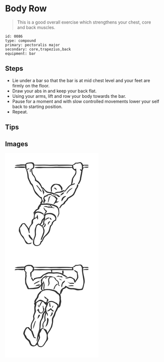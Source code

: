# Body Row
> This is a good overall exercise which strengthens your chest, core and back muscles.

``` 
id: 0086 
type: compound 
primary: pectoralis major 
secondary: core,trapezius,back 
equipment: bar 
``` 

## Steps

 - Lie under a bar so that the bar is at mid chest level and your feet are firmly on the floor.
 - Draw your abs in and keep your back flat.
 - Using your arms, lift and row your body towards the bar.
 - Pause for a moment and with slow controlled movements lower your self back to starting position.
 - Repeat.

## Tips


## Images

<svg width="229pt" height="250pt" viewBox="0 0 229 250" xmlns="http://www.w3.org/2000/svg">
  <g fill="#FFF">
    <path d="M0 0h229v250H0V0m52.99 24.27c-1.6.81-2.61 2.39-3.84 3.64-4.69.04-9.43-.37-14.09.36-3.82.63-7.92.21-11.43 2.14 8.42 1.61 16.94-.33 25.44-.05l.24 3.16c-6.62-1.16-13.35-.48-20.01-.22-2.28.31-5.51-.02-5.79 3.06 8.56-2.13 17.25 1.34 25.8-.84.27 2.01 1.04 3.88 2.38 5.41.68 2.73 1.5 5.42 2.15 8.15 1.12 4.73.5 9.79 2.34 14.36 1.22 2.85 2.61 5.63 3.97 8.41.43 3.68 4.08 5.31 5.77 8.28 2.7 4.36 3.23 9.68 5.78 14.14 1.87 4.13 5.18 7.3 8.44 10.34 2.64 2.34 4.97 5.1 8.15 6.75.34 1.6.72 3.2.98 4.82-.57 1.78-1.96 3.15-2.99 4.67.11.63.32 1.87.42 2.49-3.03 3.7-7.01 7.62-7.08 12.66-5.45 1.4-7.68 6.72-11.09 10.55.85-.09 2.57-.28 3.43-.37-.8.74-2.38 2.21-3.18 2.94.58.14 1.74.41 2.32.55-.67 3.36-.75 6.81-1.42 10.18-1.88 1.38-4.03 2.85-4.53 5.31-1.03 3.2.44 7.22-2.27 9.76-2.48 2.49-3.84 5.78-4.67 9.14-.25-.19-.76-.57-1.01-.76-2.9-4.08-5.84-8.16-9.17-11.9-2.21 0-4.61-.2-6.52 1.13-2.66 1.79-3.38 5.15-5.4 7.5-2.62 3-2.33 7.19-2.51 10.91 1.28 2.66 2.58 5.33 3.92 7.97 2.66 5.09 7.43 8.75 9.71 14.08 1.76 3.57 3.17 8.55 7.74 9.29 3.44.29 9.11.9 9.96-3.6-2.85.78-5.74 2.04-8.76 1.63-4.08-3.47-7.68-7.59-9.61-12.65-1.22-3.78-4.69-6.01-6.77-9.23-1.82-3.55-2.42-7.55-3.06-11.44-1.39-3.95 1.74-6.78 4.44-9.05-.08-2.87 2.78-4.99 5.42-4.55 2.36 1.68 3.39 4.64 5.35 6.75 3.99 4.42 4.97 10.44 7.01 15.83.4-.59.79-1.18 1.18-1.77-1.43-4.57-.48-9.34 1.24-13.67 1.77-3.41 5.18-5.64 6.9-9.08.62-2.84-.92-6.4 1.52-8.63 2.2-1.96 4.95-3.11 7.52-4.49 1.64.02 1.18 2.46 1.67 3.55.43-.11 1.3-.34 1.74-.45-.28-3.72-.37-7.47-1.38-11.09-1.34 2.44-2 5.17-3.22 7.67l-.59-1.07c-.81.44-2.43 1.32-3.25 1.77.17-3.97-.13-8.8 3.1-11.68 5.74-3.53 12.45-.14 17.48 3.1.87.05 2.59.14 3.46.19-1.03 1.32-2.08 2.63-3.12 3.94l2.85-.68c-.75 2.8-1.49 5.77-4.06 7.48-2.79 1.97-2.98 5.44-3.86 8.43-1.02 1.5-2.36 2.75-3.52 4.13-3.31-3.24-6.22 1.1-8.76 2.97-.66 2.59-1.44 5.16-2.47 7.64-2.43 6.92 1.29 14.6-2.05 21.31-2.04 4.14-2.99 8.81-3.04 13.4.06 4.29 3.75 7.34 7.73 8.01 5.46.56 11.46-2.42 12.66-8.17 5.19-3.85 5.37-11.65 10.67-15.47 3.42-2.56 6.17-5.89 8.64-9.35 3-4.56 2.6-10.33 4.8-15.17 2.16-2.58 4.49-5.16 4.67-8.72 1.69-1.63 3.29-3.36 4.83-5.15.52.19 1.56.56 2.07.75.68-3.17 2.05-6.53.7-9.71-1.53-5.32-6.81-8.5-11.97-9.41-5.25-.37-10.68-.11-15.43 2.4 1.37-2.07 3.07-3.87 4.84-5.6l-1.13-3.18c-3.87-.82-4.35-5.31-7.25-7.38.36 3.82 2.35 7.19 5.43 9.47-1.36 2.56-2.74 5.11-3.97 7.73-5.18-6.3-15.14-9.7-22.5-5.06 1.87-1.39 2.94-3.44 4.51-5.07 1.72-1.09 3.69-1.73 5.44-2.79.81-1.6 1.17-3.4 1.62-5.13.83-.59 1.67-1.19 2.51-1.79.41-1.19-.17-3.82 1.84-3.63 7.23-.16 14.56-.74 21.74.44l.83-.56c-.48.84-.99 1.66-1.53 2.47-1.81.21-3.61.32-5.42.51 2.28 1.62 5.02.83 7.52.31.38.52 1.15 1.57 1.53 2.1-2.93-.14-6.05.62-8.79-.77-3.11-1.43-7.63-2.49-10.26.37 4.36-.4 8.36.97 12.36 2.46 4.49-.38 8.94-.22 13.33.89l-.06-1.69c-.83.07-2.49.22-3.31.29-1.22-1.53-2.2-3.41-4.02-4.3-.58-.49-.7-1.11-.38-1.89 3.35 1.13 6.71 2.25 10.03 3.49 3.63 1.43 7.1 4.43 7.5 8.53.44 3.52 1.64 7.32 0 10.71-1.12 2.59-1.99 5.33-1.7 8.2 1.43-3.36 3.15-6.61 4.42-10.02-.08-3.5-.37-6.99-.5-10.48-1.39-3.5-3.01-7.34-6.72-8.93-7.45-3.16-15.45-5.07-23.51-5.74-4.26.9-8.6.86-12.91.31 1.49-2.39 4.87-5.08 2.52-8.02-1.42-2.16-1.49-4.79-1.68-7.28-2.51-.28-4.76-1.56-6.37-3.49-3.7-4.36-7.73-8.49-10.83-13.32-2.12-4.76-3.54-9.8-5.48-14.63-1.04-1.21-2.32-2.18-3.48-3.27-1.18-4.31-4.22-7.81-5.42-12.12-1.24-3.58-.63-7.46-1.65-11.08-.85-3.1-1.99-6.1-2.79-9.21 2.13-.8 4.64-1.41 5.41-3.87-2.57.75-5.39 1.41-7.03 3.75.33-3.92-.15-7.84-.55-11.73-.3-1.27.79-2.56 2.06-2.6 3.79-.91 7.87-1.86 11.71-.68 3.53 2 3.17 6.4 3.08 9.86-1.28.71-2.63 1.33-3.82 2.2-1.81 1.58-.94 4.08-.76 6.13.72 3.82 1.24 8.06 4.1 10.97 2.79 3.39 6.12 7.76 4.75 12.39 3.08 2.23 6.65 3.87 9.22 6.74 2.87 3.57 5.46 7.45 6.89 11.84 6.6 2.02 8.98 10.22 16.03 11.6 4.97.34 9.81 1.68 14.07 4.31 2.11-1.63 4.2-3.49 6.86-4.11 3.81-.77 7.79-.2 11.54-1.33 2.36-.86 4.56-2.07 6.86-3.08l.85 2c.01-1.48.02-2.97.04-4.45-2.84.29-5.7.81-8.2 2.25-2.91 1.74-6.37 1.48-9.6 1.9-2.73.42-5.03 2.03-7.28 3.5-2.9-1.24-5.91-2.21-8.68-3.72l.06.92c-4-.21-8.13-1.21-11.32-3.75-3.07-2.06-4.93-5.34-7.47-7.95-.48-.06-1.45-.19-1.93-.25-2.66-7.13-6.78-14.34-14.14-17.4-1.59-4.46-3.32-8.97-6.52-12.56-3.52-3.83-3.66-9.31-4.09-14.19 1.92-1.17 4.99-1.76 5.17-4.45.03-1.6.02-3.2.01-4.81 4.93-.15 9.81.82 14.73.57 8.29-.2 16.6-.42 24.87.39 6.71.08 13.41-.94 20.12.02 11.04-.05 22.09-.86 33.14-.18-.01.81-.01 2.42-.01 3.23-10.38-.51-20.78-.15-31.15-.66-9.35-.38-18.67.64-28.01.46-10.6.26-21.32-1.01-31.85.58-.06.28-.2.86-.27 1.14 4.63 1.1 9.41.86 14.13.88 11.74-.81 23.5.03 35.25-.44 14.13-.15 28.25.4 42.38.03.91 4.19 5.56 4.95 7.99 7.85.79 7.85-6.88 12.88-9.02 19.84-.64 4.25-1.25 8.5-1.87 12.75-7.1 3.04-10.48 10.46-15.97 15.47v3.14c4.32-4.86 8.68-9.69 13.08-14.48 3.74-2.83 8.66-3.28 12.75-5.5-1.99-2.59-5.05.21-7.51.54 1.54-4.15 2.29-8.48 2.43-12.9 1.75-3 3.48-6.05 5.57-8.83 3.99-4.36 2.16-10.79 1.98-16.08-1.02.34-2.04.68-3.05 1.03-.79-.18-1.57-.35-2.36-.53-1.25-2.92-2.35-5.98-1.82-9.21 2.48-.56 5.11-1.28 6.15-3.89 3.72 1.04 7.22-.91 10.89-.95 2.74.98 3.16 4.26 4.41 6.51-.1 3.26.03 6.54-.64 9.75-1.42-.62-2.83-1.24-4.25-1.85.42 1.23.85 2.45 1.28 3.68.51.29 1.52.87 2.03 1.17-.89 6.52-2.69 12.89-3.46 19.43-.37 4.16-2.95 7.59-4.63 11.29.13.34.38 1.03.51 1.37.34.14 1.02.41 1.36.55 2.67-4.53 5.59-9.22 6.04-14.58.82-5.33 2.24-10.57 2.91-15.92.13-3.77 1.64-7.33 3.35-10.63 3.55.33 7.19.89 10.74.19.23-.51.7-1.53.94-2.05-4.67.07-9.44.06-13.85 1.85l.56-3.67c.83-.4 1.65-.81 2.48-1.21 3.55.41 7.14.57 10.72.35-.17-.46-.52-1.39-.69-1.85-4.22-.45-8.48-.08-12.72-.03-1.26-2.94-3.38-6.26-6.92-6.46-3.38.28-6.61 1.74-10.06 1.16-2.06-.41-3.22 1.65-4.52 2.84-1.6.85-3.17 1.76-4.71 2.71-12.53-1.39-25.19-.5-37.78-.72-6.34-.18-12.66.58-19 .36-12.03-1.04-24.08.02-36.12.01-.74-1.69-1.37-3.47-2.52-4.93-5.35-2.15-10.94-.5-16.33.45m7.73 22.45c.42-.12 1.28-.37 1.7-.5.1-2.75.26-5.52-.13-8.26-2.06 2.47-1.29 5.82-1.57 8.76m59.77 28.88c-4.32 1.25-7.3 5.08-8.62 9.22-.17 3.28.69 6.51.61 9.79.57-.22 1.73-.66 2.31-.87-.07-2.96-.49-5.91-.28-8.86 1.86-2.53 4.03-4.91 6.61-6.72 2.92-1.57 6.51-.65 9.37.63 4.64 2.55 7.07 7.81 7.53 12.93.89-1.2 2.65-2.01 2.51-3.73.29-4.79-3.77-8.1-6.71-11.28-4.29-1.29-8.9-2.22-13.33-1.11m53.15 9.93c-2.33 2.48-2.4 6.07-4.1 8.89-1.35 2.26-2.32 4.79-4.09 6.77-3.8 3.48-8.68 5.41-12.85 8.35-1.4 2-1.96 4.59-3.9 6.19-1.74 1.63-3.95 2.88-4.95 5.15-1.24 3.05-4.65 3.94-6.85 6.08-1.68 2.26-2.84 4.88-4.51 7.16.55.44 1.1.89 1.66 1.33 1.78-2.34 3.32-4.85 5.11-7.18 2.35-2.41 6.57-2.82 7.85-6.27 1.62-4.16 6.77-5.7 7.64-10.36 4.81-3.16 10.29-5.51 14.23-9.83 2.52-4.51 4.7-9.23 6.49-14.07 2.36-2.9 4.06-6.22 4.17-10.04-.63-.39-1.9-1.15-2.53-1.54-1.17 3.11-1.03 6.78-3.37 9.37M76.52 79c2.31 3.81 5.83 6.72 7.85 10.73 1.17 2.39 3.36 3.98 5.62 5.26-2.74-6.31-7.94-11.09-11.92-16.59l-1.55.6m42.45 6.83c2.61.28 4.67 1.71 5.7 4.14.5-.25 1.51-.75 2.01-1-1.28-1.53-2.37-3.39-4.21-4.32-1.27-.13-2.36.76-3.5 1.18m31.04 13.66c2.82-1.26 3.9-4.37 6-6.43 2.72-3.22 6.83-4.86 9.45-8.18-6.96 2.17-12.88 7.81-15.45 14.61M90.53 87.22c.85 4.98 2.89 9.71 3.13 14.82 1.03-2.25 1.66-4.64 2.27-7.03-1.28-2.91-2.79-5.85-5.4-7.79m44.56 16.6c4.08-1.12 7.74-3.94 9.95-7.54-4.74-.19-7.9 3.78-9.95 7.54m-34.02-.48c-1.62.43-3.23.87-4.83 1.36-.92 1.77-1.84 3.54-2.8 5.29.39 1.89.85 3.76 1.29 5.64-1.5 2.51-1.75 5.89.99 7.7.6-2.45.97-5.39 3.65-6.46-1.17-2.3-2.33-4.59-3.43-6.92 1.74-3.25 5.16-4.11 8.52-4.69-.04-.55-.11-1.66-.15-2.21 2.58-.29 5.16-.56 7.72-.99.87.83 1.72 1.67 2.56 2.53 4.84.32 7.64 4.34 10.54 7.66-1.36 2.91-2.32 6.06-4.31 8.63-1.19 1.49-1.86 3.3-2.35 5.13 1.32-1.01 2.51-2.18 3.56-3.46 3.09-1.62 7.59-1.45 9.43-4.81-1.74.39-3.45.88-5.14 1.42.14-1.69.29-3.38.46-5.06.42-.38 1.26-1.14 1.69-1.52-.09-.45-.26-1.36-.34-1.81-3.21-4.53-8.37-7.94-14.12-7.49.23-1.79-.68-4.32-2.95-3.72-3.49.59-7.48.96-9.99 3.78m18.51-.51c2.32.29 4.65.52 6.99.74 1.31 1.37 2.67 2.69 4.19 3.83 1.37-.4 2.74-.79 4.12-1.17-.16-.32-.49-.97-.65-1.29-.51-.11-1.53-.34-2.04-.45-3.07-3.12-9.24-5.25-12.61-1.66m-12.79 6.7c-.76 4.05-1.42 8.12-2.49 12.1 3.53-3.4 3.26-8.89 5.18-13.19.57-.69 1.7-2.08 2.27-2.78-2.39-.11-4.47 1.5-4.96 3.87m31.51 8.36c1.44-1.46 2.71-3.08 3.85-4.79.69-4.02 4.99-5.23 7.38-7.99-6.77-.72-12.72 6.18-11.23 12.78m-80.81 81.78c.06 4.71 3.22 8.57 6.82 11.25.9.95 1.81 1.88 2.75 2.8 1.92-4.51-3.07-6.54-4.63-10.08-1.05-1.81-2.2-4.99-4.94-3.97z"/>
    <path d="M100.04 150.48c5.78-1.62 12.58-2.15 17.67 1.63 3.51 2.09 6.58 6.53 5.07 10.63-3.28 1.25-5.39 4.13-7.9 6.4-.78 3.02-1.16 6.72-4.59 7.89-1.62 5.14-2.19 10.67-4.93 15.4-3.03 4.94-7.48 8.74-11.38 12.95-1.53 3.15-2.96 6.35-4.36 9.56-.59-.3-1.17-.59-1.76-.88-1.12 3.1-2.13 6.29-3.85 9.13-3.6 2.84-9.81 3.03-12.36-1.29-.8-2.5-.57-5.18-.48-7.75.32-5.65 4.68-10.32 4.23-16.1-.48-6-.1-12.11 1.61-17.9.92-2.63 4.01-6.67 7-4.21 2.61 2.08 6.41 2.92 7.88 6.18 1.22 3.19 2.05 6.6 1.81 10.03-1.33 6.99-4.99 13.24-6.63 20.13.63-.14 1.91-.41 2.55-.55 2.53-7.18 6.73-13.94 6.94-21.76-.05-3.02-1.22-5.9-2.99-8.31 4.28-.51 7.58-6.1 4.88-9.82-.92 3.28-2.47 6.33-4.51 9.05-.86-.88-1.72-1.75-2.59-2.62 1.93-1.58 3.75-3.29 5.49-5.08-2.5-4.11-.02-8.48 1.59-12.36-1.13-3.62-.53-7.23 1.61-10.35m-2.24 14.78c1.96-1.59 3.56-3.74 6.01-4.63 1.83-.76 3.84-1.31 5.1-2.97-4.9-.9-10.37 2.55-11.11 7.6m11.53-5.44c1.09 1.59 2.44 3.88 4.72 2.84-.69-1.59-1.72-3-2.66-4.44-.73.47-2.3.33-2.06 1.6m-3.77 9.56c-.91 1.66-.59 3.66-.78 5.48 2.05-.56 1.94-2.83 2.8-4.33.98-1.08 2.21-1.88 3.24-2.89-1.9-1.8-3.95.3-5.26 1.74z"/>
    <path d="M91.83 167.03c.11-2.11 1.61-3.62 2.91-5.11-1.01 3.28-1.68 6.67-1.31 10.11.39 2.16-1.93 3.33-3 4.86-1.25-.37-2.48-.76-3.72-1.15 1.48-3.06 4.74-5.16 5.12-8.71z"/>
  </g>
  <g fill="#333">
    <path d="M52.99 24.27c5.39-.95 10.98-2.6 16.33-.45 1.15 1.46 1.78 3.24 2.52 4.93 12.04.01 24.09-1.05 36.12-.01 6.34.22 12.66-.54 19-.36 12.59.22 25.25-.67 37.78.72 1.54-.95 3.11-1.86 4.71-2.71 1.3-1.19 2.46-3.25 4.52-2.84 3.45.58 6.68-.88 10.06-1.16 3.54.2 5.66 3.52 6.92 6.46 4.24-.05 8.5-.42 12.72.03.17.46.52 1.39.69 1.85-3.58.22-7.17.06-10.72-.35-.83.4-1.65.81-2.48 1.21l-.56 3.67c4.41-1.79 9.18-1.78 13.85-1.85-.24.52-.71 1.54-.94 2.05-3.55.7-7.19.14-10.74-.19-1.71 3.3-3.22 6.86-3.35 10.63-.67 5.35-2.09 10.59-2.91 15.92-.45 5.36-3.37 10.05-6.04 14.58-.34-.14-1.02-.41-1.36-.55-.13-.34-.38-1.03-.51-1.37 1.68-3.7 4.26-7.13 4.63-11.29.77-6.54 2.57-12.91 3.46-19.43-.51-.3-1.52-.88-2.03-1.17-.43-1.23-.86-2.45-1.28-3.68 1.42.61 2.83 1.23 4.25 1.85.67-3.21.54-6.49.64-9.75-1.25-2.25-1.67-5.53-4.41-6.51-3.67.04-7.17 1.99-10.89.95-1.04 2.61-3.67 3.33-6.15 3.89-.53 3.23.57 6.29 1.82 9.21.79.18 1.57.35 2.36.53 1.01-.35 2.03-.69 3.05-1.03.18 5.29 2.01 11.72-1.98 16.08-2.09 2.78-3.82 5.83-5.57 8.83-.14 4.42-.89 8.75-2.43 12.9 2.46-.33 5.52-3.13 7.51-.54-4.09 2.22-9.01 2.67-12.75 5.5-4.4 4.79-8.76 9.62-13.08 14.48v-3.14c5.49-5.01 8.87-12.43 15.97-15.47.62-4.25 1.23-8.5 1.87-12.75 2.14-6.96 9.81-11.99 9.02-19.84-2.43-2.9-7.08-3.66-7.99-7.85-14.13.37-28.25-.18-42.38-.03-11.75.47-23.51-.37-35.25.44-4.72-.02-9.5.22-14.13-.88.07-.28.21-.86.27-1.14 10.53-1.59 21.25-.32 31.85-.58 9.34.18 18.66-.84 28.01-.46 10.37.51 20.77.15 31.15.66 0-.81 0-2.42.01-3.23-11.05-.68-22.1.13-33.14.18-6.71-.96-13.41.06-20.12-.02-8.27-.81-16.58-.59-24.87-.39-4.92.25-9.8-.72-14.73-.57.01 1.61.02 3.21-.01 4.81-.18 2.69-3.25 3.28-5.17 4.45.43 4.88.57 10.36 4.09 14.19 3.2 3.59 4.93 8.1 6.52 12.56 7.36 3.06 11.48 10.27 14.14 17.4.48.06 1.45.19 1.93.25 2.54 2.61 4.4 5.89 7.47 7.95 3.19 2.54 7.32 3.54 11.32 3.75l-.06-.92c2.77 1.51 5.78 2.48 8.68 3.72 2.25-1.47 4.55-3.08 7.28-3.5 3.23-.42 6.69-.16 9.6-1.9 2.5-1.44 5.36-1.96 8.2-2.25-.02 1.48-.03 2.97-.04 4.45l-.85-2c-2.3 1.01-4.5 2.22-6.86 3.08-3.75 1.13-7.73.56-11.54 1.33-2.66.62-4.75 2.48-6.86 4.11-4.26-2.63-9.1-3.97-14.07-4.31-7.05-1.38-9.43-9.58-16.03-11.6-1.43-4.39-4.02-8.27-6.89-11.84-2.57-2.87-6.14-4.51-9.22-6.74 1.37-4.63-1.96-9-4.75-12.39-2.86-2.91-3.38-7.15-4.1-10.97-.18-2.05-1.05-4.55.76-6.13 1.19-.87 2.54-1.49 3.82-2.2.09-3.46.45-7.86-3.08-9.86-3.84-1.18-7.92-.23-11.71.68-1.27.04-2.36 1.33-2.06 2.6.4 3.89.88 7.81.55 11.73 1.64-2.34 4.46-3 7.03-3.75-.77 2.46-3.28 3.07-5.41 3.87.8 3.11 1.94 6.11 2.79 9.21 1.02 3.62.41 7.5 1.65 11.08 1.2 4.31 4.24 7.81 5.42 12.12 1.16 1.09 2.44 2.06 3.48 3.27 1.94 4.83 3.36 9.87 5.48 14.63 3.1 4.83 7.13 8.96 10.83 13.32 1.61 1.93 3.86 3.21 6.37 3.49.19 2.49.26 5.12 1.68 7.28 2.35 2.94-1.03 5.63-2.52 8.02 4.31.55 8.65.59 12.91-.31 8.06.67 16.06 2.58 23.51 5.74 3.71 1.59 5.33 5.43 6.72 8.93.13 3.49.42 6.98.5 10.48-1.27 3.41-2.99 6.66-4.42 10.02-.29-2.87.58-5.61 1.7-8.2 1.64-3.39.44-7.19 0-10.71-.4-4.1-3.87-7.1-7.5-8.53-3.32-1.24-6.68-2.36-10.03-3.49-.32.78-.2 1.4.38 1.89 1.82.89 2.8 2.77 4.02 4.3.82-.07 2.48-.22 3.31-.29l.06 1.69c-4.39-1.11-8.84-1.27-13.33-.89-4-1.49-8-2.86-12.36-2.46 2.63-2.86 7.15-1.8 10.26-.37 2.74 1.39 5.86.63 8.79.77-.38-.53-1.15-1.58-1.53-2.1-2.5.52-5.24 1.31-7.52-.31 1.81-.19 3.61-.3 5.42-.51.54-.81 1.05-1.63 1.53-2.47l-.83.56c-7.18-1.18-14.51-.6-21.74-.44-2.01-.19-1.43 2.44-1.84 3.63-.84.6-1.68 1.2-2.51 1.79-.45 1.73-.81 3.53-1.62 5.13-1.75 1.06-3.72 1.7-5.44 2.79-1.57 1.63-2.64 3.68-4.51 5.07 7.36-4.64 17.32-1.24 22.5 5.06 1.23-2.62 2.61-5.17 3.97-7.73-3.08-2.28-5.07-5.65-5.43-9.47 2.9 2.07 3.38 6.56 7.25 7.38l1.13 3.18c-1.77 1.73-3.47 3.53-4.84 5.6 4.75-2.51 10.18-2.77 15.43-2.4 5.16.91 10.44 4.09 11.97 9.41 1.35 3.18-.02 6.54-.7 9.71-.51-.19-1.55-.56-2.07-.75a75.965 75.965 0 0 1-4.83 5.15c-.18 3.56-2.51 6.14-4.67 8.72-2.2 4.84-1.8 10.61-4.8 15.17-2.47 3.46-5.22 6.79-8.64 9.35-5.3 3.82-5.48 11.62-10.67 15.47-1.2 5.75-7.2 8.73-12.66 8.17-3.98-.67-7.67-3.72-7.73-8.01.05-4.59 1-9.26 3.04-13.4 3.34-6.71-.38-14.39 2.05-21.31 1.03-2.48 1.81-5.05 2.47-7.64 2.54-1.87 5.45-6.21 8.76-2.97 1.16-1.38 2.5-2.63 3.52-4.13.88-2.99 1.07-6.46 3.86-8.43 2.57-1.71 3.31-4.68 4.06-7.48l-2.85.68c1.04-1.31 2.09-2.62 3.12-3.94-.87-.05-2.59-.14-3.46-.19-5.03-3.24-11.74-6.63-17.48-3.1-3.23 2.88-2.93 7.71-3.1 11.68.82-.45 2.44-1.33 3.25-1.77l.59 1.07c1.22-2.5 1.88-5.23 3.22-7.67 1.01 3.62 1.1 7.37 1.38 11.09-.44.11-1.31.34-1.74.45-.49-1.09-.03-3.53-1.67-3.55-2.57 1.38-5.32 2.53-7.52 4.49-2.44 2.23-.9 5.79-1.52 8.63-1.72 3.44-5.13 5.67-6.9 9.08-1.72 4.33-2.67 9.1-1.24 13.67-.39.59-.78 1.18-1.18 1.77-2.04-5.39-3.02-11.41-7.01-15.83-1.96-2.11-2.99-5.07-5.35-6.75-2.64-.44-5.5 1.68-5.42 4.55-2.7 2.27-5.83 5.1-4.44 9.05.64 3.89 1.24 7.89 3.06 11.44 2.08 3.22 5.55 5.45 6.77 9.23 1.93 5.06 5.53 9.18 9.61 12.65 3.02.41 5.91-.85 8.76-1.63-.85 4.5-6.52 3.89-9.96 3.6-4.57-.74-5.98-5.72-7.74-9.29-2.28-5.33-7.05-8.99-9.71-14.08-1.34-2.64-2.64-5.31-3.92-7.97.18-3.72-.11-7.91 2.51-10.91 2.02-2.35 2.74-5.71 5.4-7.5 1.91-1.33 4.31-1.13 6.52-1.13 3.33 3.74 6.27 7.82 9.17 11.9.25.19.76.57 1.01.76.83-3.36 2.19-6.65 4.67-9.14 2.71-2.54 1.24-6.56 2.27-9.76.5-2.46 2.65-3.93 4.53-5.31.67-3.37.75-6.82 1.42-10.18-.58-.14-1.74-.41-2.32-.55.8-.73 2.38-2.2 3.18-2.94-.86.09-2.58.28-3.43.37 3.41-3.83 5.64-9.15 11.09-10.55.07-5.04 4.05-8.96 7.08-12.66-.1-.62-.31-1.86-.42-2.49 1.03-1.52 2.42-2.89 2.99-4.67-.26-1.62-.64-3.22-.98-4.82-3.18-1.65-5.51-4.41-8.15-6.75-3.26-3.04-6.57-6.21-8.44-10.34-2.55-4.46-3.08-9.78-5.78-14.14-1.69-2.97-5.34-4.6-5.77-8.28-1.36-2.78-2.75-5.56-3.97-8.41-1.84-4.57-1.22-9.63-2.34-14.36-.65-2.73-1.47-5.42-2.15-8.15-1.34-1.53-2.11-3.4-2.38-5.41-8.55 2.18-17.24-1.29-25.8.84.28-3.08 3.51-2.75 5.79-3.06 6.66-.26 13.39-.94 20.01.22l-.24-3.16c-8.5-.28-17.02 1.66-25.44.05 3.51-1.93 7.61-1.51 11.43-2.14 4.66-.73 9.4-.32 14.09-.36 1.23-1.25 2.24-2.83 3.84-3.64m47.05 126.21c-2.14 3.12-2.74 6.73-1.61 10.35-1.61 3.88-4.09 8.25-1.59 12.36-1.74 1.79-3.56 3.5-5.49 5.08.87.87 1.73 1.74 2.59 2.62 2.04-2.72 3.59-5.77 4.51-9.05 2.7 3.72-.6 9.31-4.88 9.82 1.77 2.41 2.94 5.29 2.99 8.31-.21 7.82-4.41 14.58-6.94 21.76-.64.14-1.92.41-2.55.55 1.64-6.89 5.3-13.14 6.63-20.13.24-3.43-.59-6.84-1.81-10.03-1.47-3.26-5.27-4.1-7.88-6.18-2.99-2.46-6.08 1.58-7 4.21-1.71 5.79-2.09 11.9-1.61 17.9.45 5.78-3.91 10.45-4.23 16.1-.09 2.57-.32 5.25.48 7.75 2.55 4.32 8.76 4.13 12.36 1.29 1.72-2.84 2.73-6.03 3.85-9.13.59.29 1.17.58 1.76.88 1.4-3.21 2.83-6.41 4.36-9.56 3.9-4.21 8.35-8.01 11.38-12.95 2.74-4.73 3.31-10.26 4.93-15.4 3.43-1.17 3.81-4.87 4.59-7.89 2.51-2.27 4.62-5.15 7.9-6.4 1.51-4.1-1.56-8.54-5.07-10.63-5.09-3.78-11.89-3.25-17.67-1.63m-8.21 16.55c-.38 3.55-3.64 5.65-5.12 8.71 1.24.39 2.47.78 3.72 1.15 1.07-1.53 3.39-2.7 3-4.86-.37-3.44.3-6.83 1.31-10.11-1.3 1.49-2.8 3-2.91 5.11z"/>
    <path d="M60.72 46.72c.28-2.94-.49-6.29 1.57-8.76.39 2.74.23 5.51.13 8.26-.42.13-1.28.38-1.7.5zM120.49 75.6c4.43-1.11 9.04-.18 13.33 1.11 2.94 3.18 7 6.49 6.71 11.28.14 1.72-1.62 2.53-2.51 3.73-.46-5.12-2.89-10.38-7.53-12.93-2.86-1.28-6.45-2.2-9.37-.63-2.58 1.81-4.75 4.19-6.61 6.72-.21 2.95.21 5.9.28 8.86-.58.21-1.74.65-2.31.87.08-3.28-.78-6.51-.61-9.79 1.32-4.14 4.3-7.97 8.62-9.22zM173.64 85.53c2.34-2.59 2.2-6.26 3.37-9.37.63.39 1.9 1.15 2.53 1.54-.11 3.82-1.81 7.14-4.17 10.04-1.79 4.84-3.97 9.56-6.49 14.07-3.94 4.32-9.42 6.67-14.23 9.83-.87 4.66-6.02 6.2-7.64 10.36-1.28 3.45-5.5 3.86-7.85 6.27-1.79 2.33-3.33 4.84-5.11 7.18-.56-.44-1.11-.89-1.66-1.33 1.67-2.28 2.83-4.9 4.51-7.16 2.2-2.14 5.61-3.03 6.85-6.08 1-2.27 3.21-3.52 4.95-5.15 1.94-1.6 2.5-4.19 3.9-6.19 4.17-2.94 9.05-4.87 12.85-8.35 1.77-1.98 2.74-4.51 4.09-6.77 1.7-2.82 1.77-6.41 4.1-8.89zM76.52 79l1.55-.6c3.98 5.5 9.18 10.28 11.92 16.59-2.26-1.28-4.45-2.87-5.62-5.26-2.02-4.01-5.54-6.92-7.85-10.73z"/>
    <path d="M118.97 85.83c1.14-.42 2.23-1.31 3.5-1.18 1.84.93 2.93 2.79 4.21 4.32-.5.25-1.51.75-2.01 1-1.03-2.43-3.09-3.86-5.7-4.14zM150.01 99.49c2.57-6.8 8.49-12.44 15.45-14.61-2.62 3.32-6.73 4.96-9.45 8.18-2.1 2.06-3.18 5.17-6 6.43zM90.53 87.22c2.61 1.94 4.12 4.88 5.4 7.79-.61 2.39-1.24 4.78-2.27 7.03-.24-5.11-2.28-9.84-3.13-14.82zM135.09 103.82c2.05-3.76 5.21-7.73 9.95-7.54-2.21 3.6-5.87 6.42-9.95 7.54zM101.07 103.34c2.51-2.82 6.5-3.19 9.99-3.78 2.27-.6 3.18 1.93 2.95 3.72 5.75-.45 10.91 2.96 14.12 7.49.08.45.25 1.36.34 1.81-.43.38-1.27 1.14-1.69 1.52-.17 1.68-.32 3.37-.46 5.06 1.69-.54 3.4-1.03 5.14-1.42-1.84 3.36-6.34 3.19-9.43 4.81a21.588 21.588 0 0 1-3.56 3.46c.49-1.83 1.16-3.64 2.35-5.13 1.99-2.57 2.95-5.72 4.31-8.63-2.9-3.32-5.7-7.34-10.54-7.66-.84-.86-1.69-1.7-2.56-2.53-2.56.43-5.14.7-7.72.99.04.55.11 1.66.15 2.21-3.36.58-6.78 1.44-8.52 4.69 1.1 2.33 2.26 4.62 3.43 6.92-2.68 1.07-3.05 4.01-3.65 6.46-2.74-1.81-2.49-5.19-.99-7.7-.44-1.88-.9-3.75-1.29-5.64.96-1.75 1.88-3.52 2.8-5.29 1.6-.49 3.21-.93 4.83-1.36zM119.58 102.83c3.37-3.59 9.54-1.46 12.61 1.66.51.11 1.53.34 2.04.45.16.32.49.97.65 1.29-1.38.38-2.75.77-4.12 1.17-1.52-1.14-2.88-2.46-4.19-3.83-2.34-.22-4.67-.45-6.99-.74z"/>
    <path d="M106.79 109.53c.49-2.37 2.57-3.98 4.96-3.87-.57.7-1.7 2.09-2.27 2.78-1.92 4.3-1.65 9.79-5.18 13.19 1.07-3.98 1.73-8.05 2.49-12.1zM138.3 117.89c-1.49-6.6 4.46-13.5 11.23-12.78-2.39 2.76-6.69 3.97-7.38 7.99-1.14 1.71-2.41 3.33-3.85 4.79zM97.8 165.26c.74-5.05 6.21-8.5 11.11-7.6-1.26 1.66-3.27 2.21-5.1 2.97-2.45.89-4.05 3.04-6.01 4.63zM109.33 159.82c-.24-1.27 1.33-1.13 2.06-1.6.94 1.44 1.97 2.85 2.66 4.44-2.28 1.04-3.63-1.25-4.72-2.84zM105.56 169.38c1.31-1.44 3.36-3.54 5.26-1.74-1.03 1.01-2.26 1.81-3.24 2.89-.86 1.5-.75 3.77-2.8 4.33.19-1.82-.13-3.82.78-5.48zM57.49 199.67c2.74-1.02 3.89 2.16 4.94 3.97 1.56 3.54 6.55 5.57 4.63 10.08-.94-.92-1.85-1.85-2.75-2.8-3.6-2.68-6.76-6.54-6.82-11.25z"/>
  </g>
</svg>

<svg width="229pt" height="250pt" viewBox="0 0 229 250" xmlns="http://www.w3.org/2000/svg">
  <g fill="#FFF">
    <path d="M0 0h229v250H0V0m173.93 23.55c-2.04-.39-3.16 1.69-4.48 2.84-1.59.83-3.16 1.7-4.72 2.6-18.84-1.34-37.78-.47-56.65-.25-12.71-1.12-25.43.13-38.15-.06-1.56-1.94-2.96-4.39-5.64-4.86-5.87-1.07-12.65-.58-17 4.02-7.94.09-16.23-.13-23.8 2.53 7.69 1.64 15.5-.06 23.26-.03l.11 2.56c-5.87-.13-11.75-.02-17.61.39-2.29.31-5.46.02-5.79 3.08 3.18-.35 6.34-1.05 9.55-.7 4.45.06 9.03 1.71 13.33-.23.19 2.58 2.14 4.37 3.55 6.35-.34 2.36-.43 4.74-.23 7.11.41 4.07-1.34 8-.81 12.07.58 3.72-.21 7.81 1.91 11.15 1.96 3.39 2.58 7.4 5.04 10.52 8.17.21 16.38.15 24.42-1.51 3.91-1.29 6.8-4.64 8.91-8.04-.55 3.06-1.87 6.17-1.32 9.33.48 1.69 1.97 2.76 3.15 3.94-4.76.24-6.93 4.72-9.9 7.71-2.49 3.24-2.45 7.76-5.13 10.91-2.39 3.12-5.43 6.82-3.75 11l-1.57 2.09c.63 1.21 1.28 2.42 1.94 3.63-1.9 5.24-.66 10.85-.72 16.27-.65 3.48-2.34 6.67-3.11 10.12-.74 2.93 1.4 6-.06 8.81-1.72 3.89-4.22 7.44-5.34 11.59-1.37 4.28-.37 8.77.34 13.07-2.2-1.76-4.2-3.76-5.93-5.98-2.6.1-5.81-.06-7.45 2.39-2.84 4.15-5.65 8.81-5.75 13.96 1.21 2.67 2.8 5.16 3.8 7.93 1.59 4.38 6.02 6.58 8.84 10.02 2.76 3.84 2.74 9.98 7.93 11.68 4.94 2.61 10.02-.32 13.71-3.63.57 4.96 6.2 7 10.54 6.21 6.26-2.02 8.35-8.91 12.13-13.58 2.24-2.47 4.54-5.69 3.54-9.22-.94-3.53-1.27-7.36.43-10.73a71.38 71.38 0 0 0 9.55-15.44c1.56-5.63 2.91-11.44 2.75-17.32-.07-3.76 2.72-6.68 4.12-9.97 1.78-3.48 1.74-7.67 3.98-10.94 1.34-1.92 2.35-4.04 3.07-6.26.75-.97 1.5-1.95 2.24-2.92.42-.12 1.25-.36 1.66-.48 3.61-3.18 3.17-8.16 4.35-12.41 1.14-3.32-1.01-6.53-.58-9.87.37-3.44-.91-6.72-1.34-10.08.92-.65 1.84-1.29 2.76-1.94.59-2.42 1.62-4.7 3.13-6.69.03-.63.1-1.88.14-2.5 3.03-1.68 6.23-3.07 9-5.18 2.3 1.75 4.65 3.62 7.59 4.11 4.97 1.54 10.36-.15 15.23 1.97 5.45 2.03 11.23.48 16.73-.46 2.97-5.3 3.08-11.55 4.92-17.25 1.58-10.6-4.21-20.66-3.55-31.27 4.22-.11 8.43.15 12.64-.09.07-.57.2-1.71.27-2.28-4.51.32-9.2-.02-13.46 1.76.13-.87.38-2.62.51-3.5.83-.4 1.66-.8 2.49-1.21 3.58.43 7.18.59 10.78.34-.2-.47-.61-1.41-.82-1.88-4.19-.43-8.42-.06-12.62 0-1.16-2.32-2.4-4.94-4.99-5.94-4.06-1.11-7.98 1.28-12.07.64z"/>
    <path d="M173.03 25.53c4.25 1.39 8.66-2.52 12.58.08 1.18 1.61 1.73 3.58 2.6 5.37-.54 10.13 2.46 19.98 3.48 29.99 1.22 6.29-.74 12.54-2.55 18.51-.55 2.23-3.24 2.57-5.14 2.79-5.1.56-9.9-1.75-14.95-1.91-2.66-.18-5.34.16-7.98-.23-5.22-.41-9.05-4.51-14.03-5.75.12 4.07-4.35 4.77-6.97 6.67-4.17 2.95-5.23 8.51-5.63 13.29-4.99-1.53-7.02-7.31-12.12-8.62-8.49-2.84-17.76-4.06-26.62-2.42.06-3.15.56-6.26.97-9.38.03-3.15-1.1-6.16-1.61-9.24l-2.67-1.35c.33 1.08.68 2.16 1.03 3.24-.43.78-.86 1.55-1.3 2.33-.76-1.63-1.54-3.23-2.33-4.83l1.37-2.25c.38-2.06.54-4.75 2.78-5.68 2.27-1.11 4.52-2.28 6.29-4.12.67-.15 2.01-.45 2.67-.6-2.64 1.27-4.99 3.64-3.72 6.77 1.07-1.57 1.64-3.62 3.35-4.65 1.95-1.37 4.44-.79 6.65-.78-1.48 2.23-3.81 4.32-3.64 7.22-.19 3.06.77 6.01 1.05 9.03-.37 2.41-1.51 4.61-2.12 6.96 1.83-1.69 3.49-3.69 4.12-6.15.53-3.36-.69-6.63-.98-9.93.2-2.5 2.16-4.32 3.61-6.18 2.24.06 4.48.02 6.71-.18 1.22 1.17 2.46 2.32 3.74 3.44 1.17 3.99 5.64 5.16 7.68 8.49.73 2.58.07 5.44 1.22 7.94.72 1.62 2.94 1.18 4.28 1.72-1.06-1.11-2.21-2.13-3.37-3.13.04-2.38.72-4.96-.47-7.17-1.31-2.76-4.08-4.31-6.46-6.03-.29-1.1-.62-2.2-1.01-3.28-3.55-2.34-7.69-3.5-11.78-4.53-1.61.12-3.22.19-4.83.25-2.57.54-4.86-.45-7.12-1.54-4.34 2.06-7.97 5.48-11.13 9.06-2.42 3.48-.38 7.36-.14 11.08-2.05 4.19-5.99 7.51-10.57 8.54-6.53.79-13.01 1.76-19.59 2.11-2.67-5.67-6.81-11.07-6.85-17.6-.7-5.68 2.08-11.27.34-16.91 1.56-3.02.13-6.92-3.32-7.64 1.04-2.87.75-5.93 1.13-8.9 2.98-4.66 9.16-2.99 13.81-3.23 1.31 2.11 3.23 3.69 5.29 5.03-.4.52-1.19 1.57-1.59 2.09 1.48 4.53-3.43 6.32-5.71 9.3.27 3.8.11 7.69 1.43 11.33.58-.74 1.16-1.48 1.72-2.24-.09-3.03-.28-6.1.18-9.11 1.78-2.3 4.74-3.5 6.07-6.24 7.04-.2 14.08.87 21.11 0 6.85.29 13.75-.67 20.57.25.22 1.63.45 3.25.7 4.88-2.71-.16-5.48-.49-8.15.16-3.59.78-6.57 3.07-9.92 4.48-3.67 1.6-5.89 5.26-9.37 7.15-4.45.63-8.99.94-13.22 2.58-.25-.07-.76-.22-1.01-.29-.84 1.47-1.71 2.93-2.59 4.37-1.45-2.25-2.85-4.54-4.11-6.91-.48.8-.95 1.61-1.42 2.42 1.48 2.84 2.85 5.84 5.28 8.02.56-.95 1.11-1.9 1.66-2.85 1.8-1.18 3.44-2.74 5.58-3.28 4.17-1.51 8.84-.47 12.93-2.26 2.95-2.06 4.33-6.28 8.17-7.04 3.18-.69 5.93-2.46 8.95-3.58 4.31-.74 8.65.22 12.97.27 4.34-.38 8.75-.85 13.06.11 5.46.68 9.53 4.72 14.4 6.89 2.05.84 4.29 2.61 6.56 1.53-3.61-3.05-7.88-5.14-11.85-7.66l2.18-.89c-.15-2.59.21-5.3-.79-7.76-.34.05-1.02.15-1.36.21-.54.74-1.06 1.48-1.58 2.24.27 1.7.51 3.41.73 5.13-5.25-1.78-10.74-3.27-16.34-2.96-2.99.16-5.98.35-8.97.15.05-1.77.13-3.54.21-5.31 17.49-.51 34.99.08 52.48.02-.81-2.27-1.11-4.65-.94-7.04 2.48-.58 5.05-1.36 6.23-3.86m-4.23 10.64c1.16 3.11 4.37 4.35 6.75 6.32.84 3.09.69 6.37.94 9.55.55 4.15-2.98 7.03-4.62 10.48-.37-1.55-.8-3.07-1.26-4.58-4.46-1.85-8.36-6.56-13.6-5.24-3.14 1.54-6.46 2.53-10 2.3 3.29 3.67 7.93.19 11.9.14 2.79.29 5.65 1.32 7.74 3.26 2.84 2.26 1.84 6.55 4.5 8.99 2.45-4.28 6.05-7.86 8.08-12.35.69-5.01-1.57-9.91-1.94-14.91-2.83-1.34-5.22-3.79-8.49-3.96m-43.57 16.52c5.34-1.48 10.46.67 15.62 1.78-.62-1.09-1.21-2.2-1.95-3.2-1.83-.12-3.65.01-5.47.05-.37-.3-1.11-.91-1.48-1.22-2.59-.18-4.87.83-6.72 2.59m6.46 4.33c1.94 2.22 4.56 4.14 7.67 3.73-2.36-1.6-4.92-2.93-7.67-3.73M73.46 67.35c-1.6.68-2.52 2.12-3.14 3.68 3.75-1.89 7.45-3.9 11.28-5.63 1.61-.63 2.73-1.97 3.68-3.35-4.17 1.19-8 3.29-11.82 5.3m66.25.27c-1.64 3.36-3 7.63-.65 11.03.72-2.49 1.04-5.06 1.59-7.58.79-3.94 6.58-4.92 5.92-9.37-2.51 1.65-5.55 3.02-6.86 5.92m10.98-5.3c2.71 2.48 5.24 5.36 8.4 7.24 3.27.01 6.54.05 9.81.12-.09-.52-.28-1.57-.38-2.09-2.88-.4-5.79-.46-8.68-.13-3.81.07-6.45-2.91-9.15-5.14m-32.18 21.72c4.35-2.2 3.17-8.61 7.52-10.89.75-1.01 3.27-1.32 2.7-2.91-.27-.18-.81-.55-1.08-.73-5.52 2.8-8.11 8.73-9.14 14.53m-44.73-8.4c3.54-.3 6.9-1.76 10.5-1.51.24-1.02.48-2.04.71-3.06-4.14.22-8.28 1.52-11.21 4.57m80.39-.36c4.41.51 8.86-.56 13.29.18.01-.44.04-1.31.06-1.75-4.46-1.12-9.25-.44-13.35 1.57z"/>
    <path d="M71.45 29.45c11.97 2.9 24.38.19 36.51 1.55 6.68.85 13.35-.8 20.02.02 7.67.82 15.34-.53 23.01-.19 4.29.13 8.57-.03 12.86.08.09.82.26 2.48.35 3.31-8.4-.32-16.8-.31-25.2-.39-14.7-.92-29.41.76-44.13.13-8.19-.44-16.38.29-24.56.3.4-1.6.81-3.2 1.14-4.81zM92.34 70.27c.54-.69 1.09-1.38 1.63-2.07 1.69 5.35-1.19 10.68.33 16.01-.5.39-1.49 1.19-1.99 1.58-.72-1.85-2.14-3.66-1.74-5.78.61-3.24 1.96-6.37 1.77-9.74zM88.71 89.5c8.94-6.52 20.83-5.24 30.62-1.5 4.83 1.34 6.97 6.75 11.8 8.1.81 1.87 1.57 3.76 2.27 5.67-.87 3.72.68 7.5-.34 11.2-.84 3.81-.97 7.77-2.04 11.53-.86-1.12 0-2.48.11-3.7-2.58-1.92-4.4-4.98-7.81-5.56-4.72-3.38-11.81-5.4-16.97-1.83-1.42.87-2.73 1.9-4.08 2.88 1.48-2.51 3-5 4.43-7.54-3.61-2.98-7.06-6.24-11.18-8.54.68 1.66 1.25 3.41 2.33 4.87 1.35.77 2.86 1.22 4.32 1.75.47 2.72.22 5.58-1.32 7.94-4.03.21-6.33-3.66-9.82-4.9-1.92-.6-3.9-1.42-5.95-1.19-3.96.9-6.75 4.03-10.02 6.19.3-3.85 2.59-6.98 4.95-9.85 2.4-2.8 1.54-7.06 4.14-9.76 1.75-1.74 3.56-3.45 4.56-5.76z"/>
    <path d="M76.57 116.83c2.41-1.78 4.58-4.02 7.47-5.02 2.1.05 4.15.61 6.23.95-4.05 3.18-5.52 8.31-7.51 12.83-.52-1.99-.9-4.01-1.42-6-.23 2.06-2.33 6.26 1.27 6.09.05.59.16 1.78.22 2.37 2.4-4.09 4.94-8.12 6.87-12.47.78-.81 1.55-1.63 2.32-2.45 3.73 2.08 4.81 7.01 8.89 8.42-1.89 4.39-4.35 8.97-3.25 13.9-2.17 2.32-4.45 4.65-5.74 7.6-1.72 3.46-1.32 7.51-2.88 11.01-1.48 3.22-3.44 6.28-4.13 9.8-.96 5-.35 10.13-.9 15.17-.85 5.17-3.13 9.95-4.46 14.99-.9 5.53-2.17 11.05-2.14 16.68 3.2-3.42 2.37-8.89 4.65-12.96 1.66 6.08-3.03 11.22-4.82 16.73-.36.31-1.07.95-1.43 1.26-.87 1.35-1.39 3.15-2.9 3.95-1.92 1.1-4.08.06-6.08-.18-1-1.11-2.01-2.2-3.03-3.29-1.03-2.91-1.56-6.13-3.47-8.63-2.31-2-4.88-3.74-6.95-6.02-1.11-1.89-1.43-4.2-2.89-5.89-.96-1.45-2.77-2.7-2.2-4.69.49-5.06 2.21-10.76 6.71-13.65 2.77 2.45 5.18 5.27 7.94 7.73 1.03.75 1.39 2.01 1.78 3.16 1.33 4.36 3.43 8.42 5.14 12.64 1.41.78 2.81 1.57 4.22 2.38.33-.78.66-1.56 1-2.33-1.24-.46-2.48-.93-3.71-1.39.32-4.4-2.57-7.99-3.4-12.16-.28-2.3-2.2-3.63-3.89-4.94.35-.46 1.06-1.37 1.41-1.82.06-4.56-1.21-9.39.81-13.72 1.35-3.88 4.07-7.08 5.55-10.9.3-2.39-.6-4.71-.62-7.08.74-3.87 2.77-7.31 4.03-11.01.56-3.9-1.67-7.88-.15-11.71 1.12-3 1.47-6.17 1.46-9.35m15.58 6.52c.03 3.58.9 7.09 1.03 10.67-.1 2.98-2.46 5.26-5.01 6.46-1.26-.72-2.51-1.44-3.77-2.15-.83-2.64-1.66-5.29-2.42-7.96-1.76 1.47-3.34 3.15-4.5 5.14l2.6-.76c1.16 2.12 1.78 4.8 4 6.11 1.92 1.25 4.5 1.95 6.49.4 3.71-2.85 6.3-7.62 4.54-12.31-.38-.55-1.14-1.66-1.52-2.21.01-.71.05-2.11.07-2.82-.38-.14-1.13-.43-1.51-.57m-10.42 23.34c-1.14 2.66-1.85 5.5-2.34 8.34 3.01-2.57 5.03-6.06 6.26-9.78-1.32.25-3.34-.2-3.92 1.44m-7.9 14.14c-3.05 5.85-5.03 12.26-5.46 18.86 3.67-5.88 3.95-13.11 7.06-19.26l-1.6.4zM105.54 116.29c3.49-1.57 7.61-3.16 11.37-1.52 4.09 1.77 8.38 3.79 11.18 7.4.65 3.38-1.86 6.1-2.95 9.08-1.48 4.01-4.14 7.5-5.06 11.72-1.04 4.22-4.02 7.61-5.26 11.75-.75 4 .64 8.15-.58 12.11-1.04 3.65-1.63 7.5-3.47 10.87-2.12 3.92-4.58 7.63-6.91 11.42-1.14-2.48-1.51-5.49-3.45-7.5-2.5-1.33-5.2-2.24-7.74-3.5 2.87-2.9.54-6.63.97-10.06.97-3.46 3.23-6.36 5.71-8.89-1.1-5.74-1.38-11.8 1.71-17.03.19.01.56.05.74.06.78 2.13 1.32 4.34 2.03 6.49 1.42-2.9 1.07-6.84-1.63-8.88-1.04-2.84-1.35-5.88-1.8-8.86.87-5.12 4.76-9.37 5.14-14.66m2.84.35c-.27 3.1.09 6.21.88 9.21l2.31-.32c-.67-2.92-1.19-5.88-1.49-8.85l-1.7-.04m6.29 11.73c3.08-.47 3.01-3.51 2.67-5.89a28.402 28.402 0 0 0-2.67 5.89m-12.17 8.35c3.76.22 7.04-1.68 9.6-4.24 1.42 1.85 2.87 3.77 4.9 4.99 1.09-.5 2.15-1.08 3.2-1.66-3.83-.42-5.46-4.3-8.12-6.55-3.03 2.69-6.37 5-9.58 7.46m11.48 3.15c-.1 3.66-1.96 6.74-4.13 9.53a9.04 9.04 0 0 0 6.83-9.68c-.67.04-2.03.12-2.7.15m-11.34 14.87c.86 6.96-.82 14.01-4.33 20.04 6.22-2.54 7.05-10.34 8.13-16.14.64-2.22-1.93-8.2-3.8-3.9z"/>
    <path d="M94 148.33c.24-3.66 2.13-6.95 4.71-9.47-.31 3.83-2.1 7.34-2.38 11.17-.26 2.93.07 5.86.34 8.78-1.82 2.56-3.67 5.18-4.73 8.17-.93 3.33-.43 6.87.5 10.14-2.29 1.04-4.54 2.21-6.52 3.8.97-5.22 1.37-10.52 1.64-15.81.28-6.27 5.97-10.58 6.44-16.78zM89.57 181.37c1.05-.96 2.34-1.61 3.52-2.4 3.89 4.77 7.64 9.98 9.1 16.05-.42 4.86.19 10.32-2.81 14.51-2.56 3.76-4.27 8.17-7.63 11.33-2.68 2.48-6.47.99-9.46 0-.66-2.26-1.51-4.49-1.86-6.82 1.4-4.08 3.47-7.92 4.87-12 .52-4.28-2.61-9.34.58-13.11 1.96-2.14 2.74-4.91 3.69-7.56z"/>
  </g>
  <g fill="#333">
    <path d="M173.93 23.55c4.09.64 8.01-1.75 12.07-.64 2.59 1 3.83 3.62 4.99 5.94 4.2-.06 8.43-.43 12.62 0 .21.47.62 1.41.82 1.88-3.6.25-7.2.09-10.78-.34-.83.41-1.66.81-2.49 1.21-.13.88-.38 2.63-.51 3.5 4.26-1.78 8.95-1.44 13.46-1.76-.07.57-.2 1.71-.27 2.28-4.21.24-8.42-.02-12.64.09-.66 10.61 5.13 20.67 3.55 31.27-1.84 5.7-1.95 11.95-4.92 17.25-5.5.94-11.28 2.49-16.73.46-4.87-2.12-10.26-.43-15.23-1.97-2.94-.49-5.29-2.36-7.59-4.11-2.77 2.11-5.97 3.5-9 5.18-.04.62-.11 1.87-.14 2.5-1.51 1.99-2.54 4.27-3.13 6.69-.92.65-1.84 1.29-2.76 1.94.43 3.36 1.71 6.64 1.34 10.08-.43 3.34 1.72 6.55.58 9.87-1.18 4.25-.74 9.23-4.35 12.41-.41.12-1.24.36-1.66.48-.74.97-1.49 1.95-2.24 2.92-.72 2.22-1.73 4.34-3.07 6.26-2.24 3.27-2.2 7.46-3.98 10.94-1.4 3.29-4.19 6.21-4.12 9.97.16 5.88-1.19 11.69-2.75 17.32a71.38 71.38 0 0 1-9.55 15.44c-1.7 3.37-1.37 7.2-.43 10.73 1 3.53-1.3 6.75-3.54 9.22-3.78 4.67-5.87 11.56-12.13 13.58-4.34.79-9.97-1.25-10.54-6.21-3.69 3.31-8.77 6.24-13.71 3.63-5.19-1.7-5.17-7.84-7.93-11.68-2.82-3.44-7.25-5.64-8.84-10.02-1-2.77-2.59-5.26-3.8-7.93.1-5.15 2.91-9.81 5.75-13.96 1.64-2.45 4.85-2.29 7.45-2.39 1.73 2.22 3.73 4.22 5.93 5.98-.71-4.3-1.71-8.79-.34-13.07 1.12-4.15 3.62-7.7 5.34-11.59 1.46-2.81-.68-5.88.06-8.81.77-3.45 2.46-6.64 3.11-10.12.06-5.42-1.18-11.03.72-16.27-.66-1.21-1.31-2.42-1.94-3.63l1.57-2.09c-1.68-4.18 1.36-7.88 3.75-11 2.68-3.15 2.64-7.67 5.13-10.91 2.97-2.99 5.14-7.47 9.9-7.71-1.18-1.18-2.67-2.25-3.15-3.94-.55-3.16.77-6.27 1.32-9.33-2.11 3.4-5 6.75-8.91 8.04-8.04 1.66-16.25 1.72-24.42 1.51-2.46-3.12-3.08-7.13-5.04-10.52-2.12-3.34-1.33-7.43-1.91-11.15-.53-4.07 1.22-8 .81-12.07-.2-2.37-.11-4.75.23-7.11-1.41-1.98-3.36-3.77-3.55-6.35-4.3 1.94-8.88.29-13.33.23-3.21-.35-6.37.35-9.55.7.33-3.06 3.5-2.77 5.79-3.08 5.86-.41 11.74-.52 17.61-.39l-.11-2.56c-7.76-.03-15.57 1.67-23.26.03 7.57-2.66 15.86-2.44 23.8-2.53 4.35-4.6 11.13-5.09 17-4.02 2.68.47 4.08 2.92 5.64 4.86 12.72.19 25.44-1.06 38.15.06 18.87-.22 37.81-1.09 56.65.25 1.56-.9 3.13-1.77 4.72-2.6 1.32-1.15 2.44-3.23 4.48-2.84m-.9 1.98c-1.18 2.5-3.75 3.28-6.23 3.86-.17 2.39.13 4.77.94 7.04-17.49.06-34.99-.53-52.48-.02-.08 1.77-.16 3.54-.21 5.31 2.99.2 5.98.01 8.97-.15 5.6-.31 11.09 1.18 16.34 2.96-.22-1.72-.46-3.43-.73-5.13.52-.76 1.04-1.5 1.58-2.24.34-.06 1.02-.16 1.36-.21 1 2.46.64 5.17.79 7.76l-2.18.89c3.97 2.52 8.24 4.61 11.85 7.66-2.27 1.08-4.51-.69-6.56-1.53-4.87-2.17-8.94-6.21-14.4-6.89-4.31-.96-8.72-.49-13.06-.11-4.32-.05-8.66-1.01-12.97-.27-3.02 1.12-5.77 2.89-8.95 3.58-3.84.76-5.22 4.98-8.17 7.04-4.09 1.79-8.76.75-12.93 2.26-2.14.54-3.78 2.1-5.58 3.28-.55.95-1.1 1.9-1.66 2.85-2.43-2.18-3.8-5.18-5.28-8.02.47-.81.94-1.62 1.42-2.42 1.26 2.37 2.66 4.66 4.11 6.91.88-1.44 1.75-2.9 2.59-4.37.25.07.76.22 1.01.29 4.23-1.64 8.77-1.95 13.22-2.58 3.48-1.89 5.7-5.55 9.37-7.15 3.35-1.41 6.33-3.7 9.92-4.48 2.67-.65 5.44-.32 8.15-.16-.25-1.63-.48-3.25-.7-4.88-6.82-.92-13.72.04-20.57-.25-7.03.87-14.07-.2-21.11 0-1.33 2.74-4.29 3.94-6.07 6.24-.46 3.01-.27 6.08-.18 9.11-.56.76-1.14 1.5-1.72 2.24-1.32-3.64-1.16-7.53-1.43-11.33 2.28-2.98 7.19-4.77 5.71-9.3.4-.52 1.19-1.57 1.59-2.09-2.06-1.34-3.98-2.92-5.29-5.03-4.65.24-10.83-1.43-13.81 3.23-.38 2.97-.09 6.03-1.13 8.9 3.45.72 4.88 4.62 3.32 7.64 1.74 5.64-1.04 11.23-.34 16.91.04 6.53 4.18 11.93 6.85 17.6 6.58-.35 13.06-1.32 19.59-2.11 4.58-1.03 8.52-4.35 10.57-8.54-.24-3.72-2.28-7.6.14-11.08 3.16-3.58 6.79-7 11.13-9.06 2.26 1.09 4.55 2.08 7.12 1.54 1.61-.06 3.22-.13 4.83-.25 4.09 1.03 8.23 2.19 11.78 4.53.39 1.08.72 2.18 1.01 3.28 2.38 1.72 5.15 3.27 6.46 6.03 1.19 2.21.51 4.79.47 7.17 1.16 1 2.31 2.02 3.37 3.13-1.34-.54-3.56-.1-4.28-1.72-1.15-2.5-.49-5.36-1.22-7.94-2.04-3.33-6.51-4.5-7.68-8.49a111.19 111.19 0 0 1-3.74-3.44c-2.23.2-4.47.24-6.71.18-1.45 1.86-3.41 3.68-3.61 6.18.29 3.3 1.51 6.57.98 9.93-.63 2.46-2.29 4.46-4.12 6.15.61-2.35 1.75-4.55 2.12-6.96-.28-3.02-1.24-5.97-1.05-9.03-.17-2.9 2.16-4.99 3.64-7.22-2.21-.01-4.7-.59-6.65.78-1.71 1.03-2.28 3.08-3.35 4.65-1.27-3.13 1.08-5.5 3.72-6.77-.66.15-2 .45-2.67.6-1.77 1.84-4.02 3.01-6.29 4.12-2.24.93-2.4 3.62-2.78 5.68l-1.37 2.25c.79 1.6 1.57 3.2 2.33 4.83.44-.78.87-1.55 1.3-2.33-.35-1.08-.7-2.16-1.03-3.24l2.67 1.35c.51 3.08 1.64 6.09 1.61 9.24-.41 3.12-.91 6.23-.97 9.38 8.86-1.64 18.13-.42 26.62 2.42 5.1 1.31 7.13 7.09 12.12 8.62.4-4.78 1.46-10.34 5.63-13.29 2.62-1.9 7.09-2.6 6.97-6.67 4.98 1.24 8.81 5.34 14.03 5.75 2.64.39 5.32.05 7.98.23 5.05.16 9.85 2.47 14.95 1.91 1.9-.22 4.59-.56 5.14-2.79 1.81-5.97 3.77-12.22 2.55-18.51-1.02-10.01-4.02-19.86-3.48-29.99-.87-1.79-1.42-3.76-2.6-5.37-3.92-2.6-8.33 1.31-12.58-.08M71.45 29.45c-.33 1.61-.74 3.21-1.14 4.81 8.18-.01 16.37-.74 24.56-.3 14.72.63 29.43-1.05 44.13-.13 8.4.08 16.8.07 25.2.39-.09-.83-.26-2.49-.35-3.31-4.29-.11-8.57.05-12.86-.08-7.67-.34-15.34 1.01-23.01.19-6.67-.82-13.34.83-20.02-.02-12.13-1.36-24.54 1.35-36.51-1.55m20.89 40.82c.19 3.37-1.16 6.5-1.77 9.74-.4 2.12 1.02 3.93 1.74 5.78.5-.39 1.49-1.19 1.99-1.58-1.52-5.33 1.36-10.66-.33-16.01-.54.69-1.09 1.38-1.63 2.07M88.71 89.5c-1 2.31-2.81 4.02-4.56 5.76-2.6 2.7-1.74 6.96-4.14 9.76-2.36 2.87-4.65 6-4.95 9.85 3.27-2.16 6.06-5.29 10.02-6.19 2.05-.23 4.03.59 5.95 1.19 3.49 1.24 5.79 5.11 9.82 4.9 1.54-2.36 1.79-5.22 1.32-7.94-1.46-.53-2.97-.98-4.32-1.75-1.08-1.46-1.65-3.21-2.33-4.87 4.12 2.3 7.57 5.56 11.18 8.54-1.43 2.54-2.95 5.03-4.43 7.54 1.35-.98 2.66-2.01 4.08-2.88 5.16-3.57 12.25-1.55 16.97 1.83 3.41.58 5.23 3.64 7.81 5.56-.11 1.22-.97 2.58-.11 3.7 1.07-3.76 1.2-7.72 2.04-11.53 1.02-3.7-.53-7.48.34-11.2-.7-1.91-1.46-3.8-2.27-5.67-4.83-1.35-6.97-6.76-11.8-8.1-9.79-3.74-21.68-5.02-30.62 1.5m-12.14 27.33c.01 3.18-.34 6.35-1.46 9.35-1.52 3.83.71 7.81.15 11.71-1.26 3.7-3.29 7.14-4.03 11.01.02 2.37.92 4.69.62 7.08-1.48 3.82-4.2 7.02-5.55 10.9-2.02 4.33-.75 9.16-.81 13.72-.35.45-1.06 1.36-1.41 1.82 1.69 1.31 3.61 2.64 3.89 4.94.83 4.17 3.72 7.76 3.4 12.16 1.23.46 2.47.93 3.71 1.39-.34.77-.67 1.55-1 2.33-1.41-.81-2.81-1.6-4.22-2.38-1.71-4.22-3.81-8.28-5.14-12.64-.39-1.15-.75-2.41-1.78-3.16-2.76-2.46-5.17-5.28-7.94-7.73-4.5 2.89-6.22 8.59-6.71 13.65-.57 1.99 1.24 3.24 2.2 4.69 1.46 1.69 1.78 4 2.89 5.89 2.07 2.28 4.64 4.02 6.95 6.02 1.91 2.5 2.44 5.72 3.47 8.63 1.02 1.09 2.03 2.18 3.03 3.29 2 .24 4.16 1.28 6.08.18 1.51-.8 2.03-2.6 2.9-3.95.36-.31 1.07-.95 1.43-1.26 1.79-5.51 6.48-10.65 4.82-16.73-2.28 4.07-1.45 9.54-4.65 12.96-.03-5.63 1.24-11.15 2.14-16.68 1.33-5.04 3.61-9.82 4.46-14.99.55-5.04-.06-10.17.9-15.17.69-3.52 2.65-6.58 4.13-9.8 1.56-3.5 1.16-7.55 2.88-11.01 1.29-2.95 3.57-5.28 5.74-7.6-1.1-4.93 1.36-9.51 3.25-13.9-4.08-1.41-5.16-6.34-8.89-8.42-.77.82-1.54 1.64-2.32 2.45-1.93 4.35-4.47 8.38-6.87 12.47-.06-.59-.17-1.78-.22-2.37-3.6.17-1.5-4.03-1.27-6.09.52 1.99.9 4.01 1.42 6 1.99-4.52 3.46-9.65 7.51-12.83-2.08-.34-4.13-.9-6.23-.95-2.89 1-5.06 3.24-7.47 5.02m28.97-.54c-.38 5.29-4.27 9.54-5.14 14.66.45 2.98.76 6.02 1.8 8.86 2.7 2.04 3.05 5.98 1.63 8.88-.71-2.15-1.25-4.36-2.03-6.49-.18-.01-.55-.05-.74-.06-3.09 5.23-2.81 11.29-1.71 17.03-2.48 2.53-4.74 5.43-5.71 8.89-.43 3.43 1.9 7.16-.97 10.06 2.54 1.26 5.24 2.17 7.74 3.5 1.94 2.01 2.31 5.02 3.45 7.5 2.33-3.79 4.79-7.5 6.91-11.42 1.84-3.37 2.43-7.22 3.47-10.87 1.22-3.96-.17-8.11.58-12.11 1.24-4.14 4.22-7.53 5.26-11.75.92-4.22 3.58-7.71 5.06-11.72 1.09-2.98 3.6-5.7 2.95-9.08-2.8-3.61-7.09-5.63-11.18-7.4-3.76-1.64-7.88-.05-11.37 1.52M94 148.33c-.47 6.2-6.16 10.51-6.44 16.78-.27 5.29-.67 10.59-1.64 15.81 1.98-1.59 4.23-2.76 6.52-3.8-.93-3.27-1.43-6.81-.5-10.14 1.06-2.99 2.91-5.61 4.73-8.17-.27-2.92-.6-5.85-.34-8.78.28-3.83 2.07-7.34 2.38-11.17-2.58 2.52-4.47 5.81-4.71 9.47m-4.43 33.04c-.95 2.65-1.73 5.42-3.69 7.56-3.19 3.77-.06 8.83-.58 13.11-1.4 4.08-3.47 7.92-4.87 12 .35 2.33 1.2 4.56 1.86 6.82 2.99.99 6.78 2.48 9.46 0 3.36-3.16 5.07-7.57 7.63-11.33 3-4.19 2.39-9.65 2.81-14.51-1.46-6.07-5.21-11.28-9.1-16.05-1.18.79-2.47 1.44-3.52 2.4z"/>
    <path d="M168.8 36.17c3.27.17 5.66 2.62 8.49 3.96.37 5 2.63 9.9 1.94 14.91-2.03 4.49-5.63 8.07-8.08 12.35-2.66-2.44-1.66-6.73-4.5-8.99-2.09-1.94-4.95-2.97-7.74-3.26-3.97.05-8.61 3.53-11.9-.14 3.54.23 6.86-.76 10-2.3 5.24-1.32 9.14 3.39 13.6 5.24.46 1.51.89 3.03 1.26 4.58 1.64-3.45 5.17-6.33 4.62-10.48-.25-3.18-.1-6.46-.94-9.55-2.38-1.97-5.59-3.21-6.75-6.32zM125.23 52.69c1.85-1.76 4.13-2.77 6.72-2.59.37.31 1.11.92 1.48 1.22 1.82-.04 3.64-.17 5.47-.05.74 1 1.33 2.11 1.95 3.2-5.16-1.11-10.28-3.26-15.62-1.78zM131.69 57.02c2.75.8 5.31 2.13 7.67 3.73-3.11.41-5.73-1.51-7.67-3.73zM73.46 67.35c3.82-2.01 7.65-4.11 11.82-5.3-.95 1.38-2.07 2.72-3.68 3.35-3.83 1.73-7.53 3.74-11.28 5.63.62-1.56 1.54-3 3.14-3.68zM139.71 67.62c1.31-2.9 4.35-4.27 6.86-5.92.66 4.45-5.13 5.43-5.92 9.37-.55 2.52-.87 5.09-1.59 7.58-2.35-3.4-.99-7.67.65-11.03zM150.69 62.32c2.7 2.23 5.34 5.21 9.15 5.14 2.89-.33 5.8-.27 8.68.13.1.52.29 1.57.38 2.09-3.27-.07-6.54-.11-9.81-.12-3.16-1.88-5.69-4.76-8.4-7.24zM118.51 84.04c1.03-5.8 3.62-11.73 9.14-14.53.27.18.81.55 1.08.73.57 1.59-1.95 1.9-2.7 2.91-4.35 2.28-3.17 8.69-7.52 10.89zM73.78 75.64c2.93-3.05 7.07-4.35 11.21-4.57-.23 1.02-.47 2.04-.71 3.06-3.6-.25-6.96 1.21-10.5 1.51zM154.17 75.28c4.1-2.01 8.89-2.69 13.35-1.57-.02.44-.05 1.31-.06 1.75-4.43-.74-8.88.33-13.29-.18zM108.38 116.64l1.7.04c.3 2.97.82 5.93 1.49 8.85l-2.31.32c-.79-3-1.15-6.11-.88-9.21zM92.15 123.35c.38.14 1.13.43 1.51.57-.02.71-.06 2.11-.07 2.82.38.55 1.14 1.66 1.52 2.21 1.76 4.69-.83 9.46-4.54 12.31-1.99 1.55-4.57.85-6.49-.4-2.22-1.31-2.84-3.99-4-6.11l-2.6.76c1.16-1.99 2.74-3.67 4.5-5.14.76 2.67 1.59 5.32 2.42 7.96 1.26.71 2.51 1.43 3.77 2.15 2.55-1.2 4.91-3.48 5.01-6.46-.13-3.58-1-7.09-1.03-10.67zM114.67 128.37c.66-2.06 1.56-4.03 2.67-5.89.34 2.38.41 5.42-2.67 5.89zM102.5 136.72c3.21-2.46 6.55-4.77 9.58-7.46 2.66 2.25 4.29 6.13 8.12 6.55-1.05.58-2.11 1.16-3.2 1.66-2.03-1.22-3.48-3.14-4.9-4.99-2.56 2.56-5.84 4.46-9.6 4.24zM113.98 139.87c.67-.03 2.03-.11 2.7-.15a9.04 9.04 0 0 1-6.83 9.68c2.17-2.79 4.03-5.87 4.13-9.53zM81.73 146.69c.58-1.64 2.6-1.19 3.92-1.44-1.23 3.72-3.25 7.21-6.26 9.78.49-2.84 1.2-5.68 2.34-8.34zM102.64 154.74c1.87-4.3 4.44 1.68 3.8 3.9-1.08 5.8-1.91 13.6-8.13 16.14 3.51-6.03 5.19-13.08 4.33-20.04zM73.83 160.83l1.6-.4c-3.11 6.15-3.39 13.38-7.06 19.26.43-6.6 2.41-13.01 5.46-18.86z"/>
  </g>
</svg>
